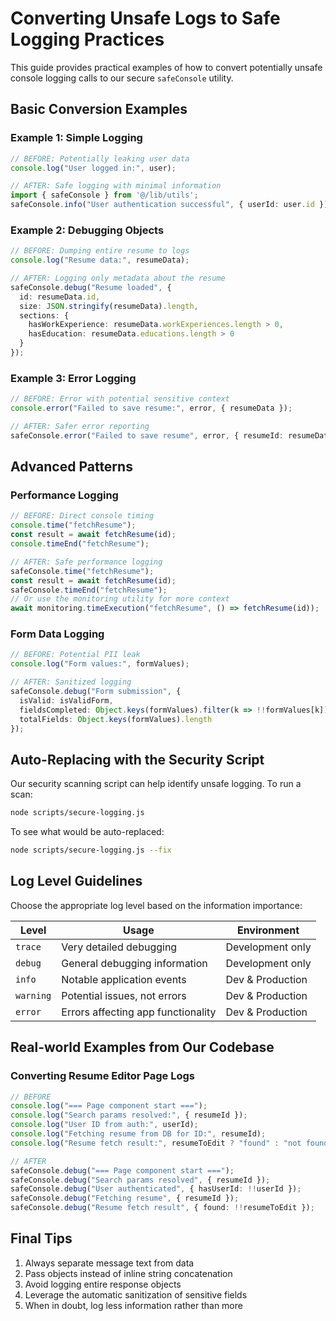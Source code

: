 # Converting Unsafe Logs to Safe Logging Practices

This guide provides practical examples of how to convert potentially unsafe console logging calls to our secure `safeConsole` utility.

## Basic Conversion Examples

### Example 1: Simple Logging

```typescript
// BEFORE: Potentially leaking user data
console.log("User logged in:", user);

// AFTER: Safe logging with minimal information
import { safeConsole } from '@/lib/utils';
safeConsole.info("User authentication successful", { userId: user.id });
```

### Example 2: Debugging Objects

```typescript
// BEFORE: Dumping entire resume to logs
console.log("Resume data:", resumeData);

// AFTER: Logging only metadata about the resume
safeConsole.debug("Resume loaded", { 
  id: resumeData.id,
  size: JSON.stringify(resumeData).length,
  sections: {
    hasWorkExperience: resumeData.workExperiences.length > 0,
    hasEducation: resumeData.educations.length > 0 
  }
});
```

### Example 3: Error Logging

```typescript
// BEFORE: Error with potential sensitive context
console.error("Failed to save resume:", error, { resumeData });

// AFTER: Safer error reporting
safeConsole.error("Failed to save resume", error, { resumeId: resumeData?.id });
```

## Advanced Patterns

### Performance Logging

```typescript
// BEFORE: Direct console timing
console.time("fetchResume");
const result = await fetchResume(id);
console.timeEnd("fetchResume");

// AFTER: Safe performance logging
safeConsole.time("fetchResume");
const result = await fetchResume(id);
safeConsole.timeEnd("fetchResume");
// Or use the monitoring utility for more context
await monitoring.timeExecution("fetchResume", () => fetchResume(id));
```

### Form Data Logging

```typescript
// BEFORE: Potential PII leak
console.log("Form values:", formValues);

// AFTER: Sanitized logging
safeConsole.debug("Form submission", { 
  isValid: isValidForm,
  fieldsCompleted: Object.keys(formValues).filter(k => !!formValues[k]).length,
  totalFields: Object.keys(formValues).length
});
```

## Auto-Replacing with the Security Script

Our security scanning script can help identify unsafe logging. To run a scan:

```bash
node scripts/secure-logging.js
```

To see what would be auto-replaced:

```bash
node scripts/secure-logging.js --fix
```

## Log Level Guidelines

Choose the appropriate log level based on the information importance:

| Level     | Usage                                   | Environment        |
|-----------|----------------------------------------|-------------------|
| `trace`   | Very detailed debugging                 | Development only  |
| `debug`   | General debugging information           | Development only  |
| `info`    | Notable application events              | Dev & Production  |
| `warning` | Potential issues, not errors            | Dev & Production  |
| `error`   | Errors affecting app functionality      | Dev & Production  |

## Real-world Examples from Our Codebase

### Converting Resume Editor Page Logs

```typescript
// BEFORE
console.log("=== Page component start ===");
console.log("Search params resolved:", { resumeId });
console.log("User ID from auth:", userId);
console.log("Fetching resume from DB for ID:", resumeId);
console.log("Resume fetch result:", resumeToEdit ? "found" : "not found");

// AFTER
safeConsole.debug("=== Page component start ===");
safeConsole.debug("Search params resolved", { resumeId });
safeConsole.debug("User authenticated", { hasUserId: !!userId });
safeConsole.debug("Fetching resume", { resumeId });
safeConsole.debug("Resume fetch result", { found: !!resumeToEdit });
```

## Final Tips

1. Always separate message text from data
2. Pass objects instead of inline string concatenation
3. Avoid logging entire response objects
4. Leverage the automatic sanitization of sensitive fields
5. When in doubt, log less information rather than more 